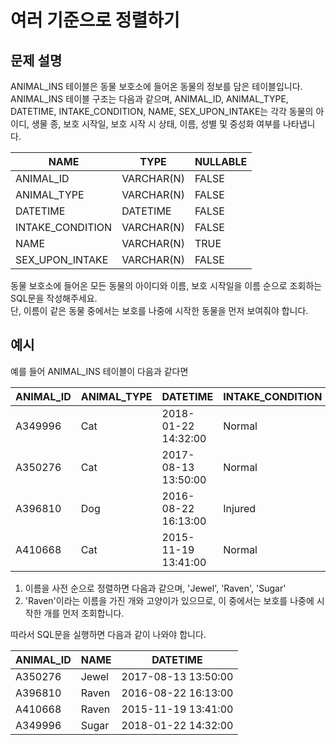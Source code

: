 # 여러 기준으로 정렬하기

## 문제 설명

ANIMAL_INS 테이블은 동물 보호소에 들어온 동물의 정보를 담은 테이블입니다.  
ANIMAL_INS 테이블 구조는 다음과 같으며, ANIMAL_ID, ANIMAL_TYPE, DATETIME, INTAKE_CONDITION, NAME, SEX_UPON_INTAKE는 각각 동물의 아이디, 생물 종, 보호 시작일, 보호 시작 시 상태, 이름, 성별 및 중성화 여부를 나타냅니다.  

| NAME             | TYPE       | NULLABLE |
|------------------|------------|----------|
| ANIMAL_ID	       | VARCHAR(N) | FALSE    |
| ANIMAL_TYPE      | VARCHAR(N) | FALSE    |
| DATETIME         | DATETIME   | FALSE    |
| INTAKE_CONDITION | VARCHAR(N) | FALSE    |
| NAME             | VARCHAR(N) | TRUE     |
| SEX_UPON_INTAKE  | VARCHAR(N) | FALSE    |

동물 보호소에 들어온 모든 동물의 아이디와 이름, 보호 시작일을 이름 순으로 조회하는 SQL문을 작성해주세요.  
단, 이름이 같은 동물 중에서는 보호를 나중에 시작한 동물을 먼저 보여줘야 합니다.  


## 예시

예를 들어 ANIMAL_INS 테이블이 다음과 같다면  

| ANIMAL_ID | ANIMAL_TYPE | DATETIME            | INTAKE_CONDITION | NAME     | SEX_UPON_INTAKE |
|-----------|-------------|---------------------|------------------|----------|-----------------|
| A349996   | Cat         | 2018-01-22 14:32:00 | Normal           | Sugar    | Neutered Male   |
| A350276   | Cat         | 2017-08-13 13:50:00 | Normal           | Jewel    | Spayed Female   |
| A396810   | Dog         | 2016-08-22 16:13:00 | Injured          | Raven    | Spayed Female   |
| A410668   | Cat         | 2015-11-19 13:41:00 | Normal           | Raven    | Spayed Female   |

1. 이름을 사전 순으로 정렬하면 다음과 같으며, 'Jewel', 'Raven', 'Sugar'
2. 'Raven'이라는 이름을 가진 개와 고양이가 있으므로, 이 중에서는 보호를 나중에 시작한 개를 먼저 조회합니다.

따라서 SQL문을 실행하면 다음과 같이 나와야 합니다.  

| ANIMAL_ID | NAME     | DATETIME            |
|-----------|----------|---------------------|
| A350276   | Jewel    | 2017-08-13 13:50:00 |
| A396810   | Raven    | 2016-08-22 16:13:00 |
| A410668   | Raven    | 2015-11-19 13:41:00 |
| A349996   | Sugar    | 2018-01-22 14:32:00 |
